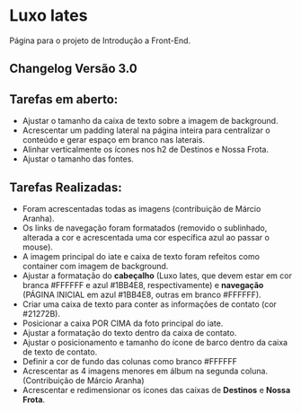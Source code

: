 # Luxo Iates
Página para o projeto de Introdução a Front-End.

## Changelog Versão 3.0

## Tarefas em aberto:
* Ajustar o tamanho da caixa de texto sobre a imagem de background.
* Acrescentar um padding lateral na página inteira para centralizar o conteúdo e gerar espaço em branco nas laterais.
* Alinhar verticalmente os ícones nos h2 de Destinos e Nossa Frota.
* Ajustar o tamanho das fontes.

## Tarefas Realizadas:
* Foram acrescentadas todas as imagens (contribuição de Márcio Aranha).
* Os links de navegação foram formatados (removido o sublinhado, alterada a cor e acrescentada uma cor específica azul ao passar o mouse).
* A imagem principal do iate e caixa de texto foram refeitos como container com imagem de background.
* Ajustar a formatação do **cabeçalho** (Luxo Iates, que devem estar em cor branca #FFFFFF e azul #1BB4E8, respectivamente) e **navegação** (PÁGINA INICIAL em azul #1BB4E8, outras em branco #FFFFFF).
* Criar uma caixa de texto para conter as informações de contato (cor #21272B).
* Posicionar a caixa POR CIMA da foto principal do iate.
* Ajustar a formatação do texto dentro da caixa de contato.
* Ajustar o posicionamento e tamanho do ícone de barco dentro da caixa de texto de contato.
* Definir a cor de fundo das colunas como branco #FFFFFF
* Acrescentar as 4 imagens menores em álbum na segunda coluna. (Contribuição de Márcio Aranha)
* Acrescentar e redimensionar os ícones das caixas de **Destinos** e **Nossa Frota**.
